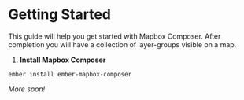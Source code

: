 # Getting Started

This guide will help you get started with Mapbox Composer. After completion you will have a collection of layer-groups visible on a map.

1. **Install Mapbox Composer**
```
ember install ember-mapbox-composer
```

_More soon!_
